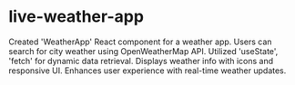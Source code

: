 # live-weather-app
Created 'WeatherApp' React component for a weather app. Users can search for city weather using OpenWeatherMap API. Utilized 'useState', 'fetch' for dynamic data retrieval. Displays weather info with icons and responsive UI. Enhances user experience with real-time weather updates.
